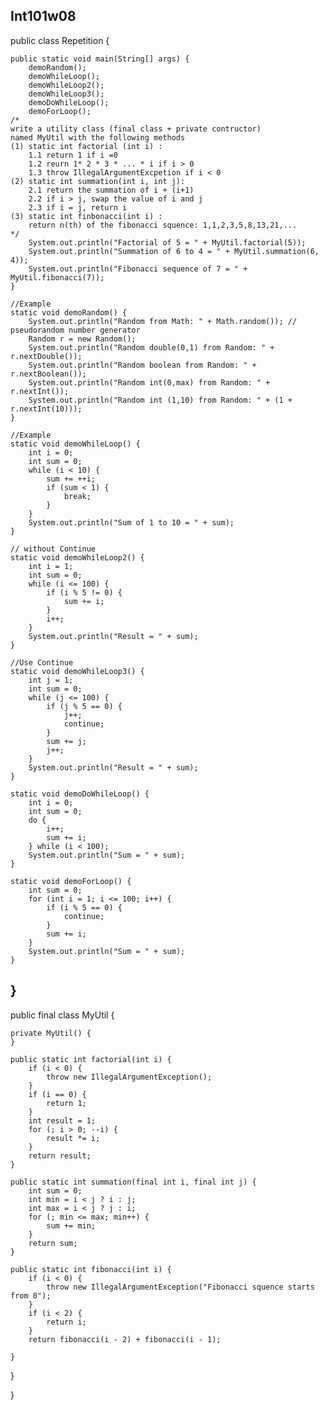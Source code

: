 Int101w08
-------------------------------------------------------------------------------------------------------------------------------------------------------------------------------------------------------------------
public class Repetition {

    public static void main(String[] args) {
        demoRandom();
        demoWhileLoop();
        demoWhileLoop2();
        demoWhileLoop3();
        demoDoWhileLoop();
        demoForLoop();
    /*
    write a utility class (final class + private contructor)
    named MyUtil with the following methods
    (1) static int factorial (int i) :
        1.1 return 1 if i =0
        1.2 reurn 1* 2 * 3 * ... * i if i > 0
        1.3 throw IllegalArgumentExcpetion if i < 0
    (2) static int summation(int i, int j):
        2.1 return the summation of i + (i+1)
        2.2 if i > j, swap the value of i and j
        2.3 if i = j, return i 
    (3) static int finbonacci(int i) :
        return n(th) of the fibonacci squence: 1,1,2,3,5,8,13,21,...
    */
        System.out.println("Factorial of 5 = " + MyUtil.factorial(5));
        System.out.println("Summation of 6 to 4 = " + MyUtil.summation(6, 4));
        System.out.println("Fibonacci sequence of 7 = " + MyUtil.fibonacci(7));
    }

    //Example
    static void demoRandom() {
        System.out.println("Random from Math: " + Math.random()); // pseudorandom number generator
        Random r = new Random();
        System.out.println("Random double(0,1) from Random: " + r.nextDouble());
        System.out.println("Random boolean from Random: " + r.nextBoolean());
        System.out.println("Random int(0,max) from Random: " + r.nextInt());
        System.out.println("Random int (1,10) from Random: " + (1 + r.nextInt(10)));
    }

    //Example
    static void demoWhileLoop() {
        int i = 0;
        int sum = 0;
        while (i < 10) {
            sum += ++i;
            if (sum < 1) {
                break;
            }
        }
        System.out.println("Sum of 1 to 10 = " + sum);
    }

    // without Continue   
    static void demoWhileLoop2() {
        int i = 1;
        int sum = 0;
        while (i <= 100) {
            if (i % 5 != 0) {
                sum += i;
            }
            i++;
        }
        System.out.println("Result = " + sum);
    }

    //Use Continue
    static void demoWhileLoop3() {
        int j = 1;
        int sum = 0;
        while (j <= 100) {
            if (j % 5 == 0) {
                j++;
                continue;
            }
            sum += j;
            j++;
        }
        System.out.println("Result = " + sum);
    }

    static void demoDoWhileLoop() {
        int i = 0;
        int sum = 0;
        do {
            i++;
            sum += i;
        } while (i < 100);
        System.out.println("Sum = " + sum);
    }

    static void demoForLoop() {
        int sum = 0;
        for (int i = 1; i <= 100; i++) {
            if (i % 5 == 0) {
                continue;
            }
            sum += i;
        }
        System.out.println("Sum = " + sum);
    }

}
-------------------------------------------------------------------------------------------------------------------------------------------------------------------------------------------------------------------
public final class MyUtil {

    private MyUtil() {
    }

    public static int factorial(int i) {
        if (i < 0) {
            throw new IllegalArgumentException();
        }
        if (i == 0) {
            return 1;
        }
        int result = 1;
        for (; i > 0; --i) {
            result *= i;
        }
        return result;
    }

    public static int summation(final int i, final int j) {
        int sum = 0;
        int min = i < j ? i : j;
        int max = i < j ? j : i;
        for (; min <= max; min++) {
            sum += min;
        }
        return sum;
    }

    public static int fibonacci(int i) {
        if (i < 0) {
            throw new IllegalArgumentException("Fibonacci squence starts from 0");
        }
        if (i < 2) {
            return i;
        }
        return fibonacci(i - 2) + fibonacci(i - 1);

    }
}

}
